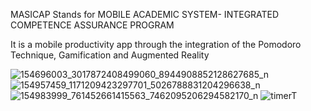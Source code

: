 MASICAP
 Stands for 
   MOBILE
   ACADEMIC
   SYSTEM-
   INTEGRATED
   COMPETENCE
   ASSURANCE 
   PROGRAM
   
It is a mobile productivity app through the integration of the Pomodoro Technique, Gamification and Augmented Reality

![154696003_3017872408499060_8944908852128627685_n](https://user-images.githubusercontent.com/51107145/128626632-5ebe34cd-69e6-4350-8c3b-145abc973b82.jpg)
![154957459_1171209423297701_5026788831204296638_n](https://user-images.githubusercontent.com/51107145/128626636-2d8432c2-37fc-4ccc-a5ff-6393f9755b5b.jpg)
![154983999_761452661415563_7462095206294582170_n](https://user-images.githubusercontent.com/51107145/128626637-bb51c1b9-b4fb-4035-a775-46033d4a36c6.jpg)
![timerT](https://user-images.githubusercontent.com/51107145/128626638-47c6678d-b331-4774-b47a-952621a061df.png)
